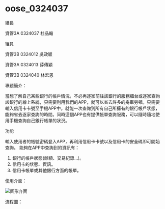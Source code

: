 # oose_0324037


組長

資管3A 0324037 杜品翰

組員

資管3B 0324012 吳政穎

資管3A 0324013 薛傳穎

資管3B 0324040 林宏恩


專題簡介：

當想了解自己某些銀行的帳戶情況，不必再逐家前往該銀行的服務櫃台或逐家查詢該銀行的線上系統，只需要利用我們的APP，就可以省去許多的舟車勞頓。只需要輸入信用卡卡號至手機APP中，就能一次查詢到所有自己所擁有的銀行帳戶狀態，能夠省去逐家查詢的時間。同時這個APP也有提供帳單查詢服務，可以隨時隨地使用手機查詢自己銀行帳單的狀況。

功能

輸入使用者的帳號密碼登入APP，再利用信用卡卡號以及信用卡的安全碼即可開始查詢。
能夠在APP中查詢到的資訊有：
1.	銀行的帳戶狀態(餘額、交易紀錄…)。
2.	信用卡的狀態、資訊。
3.	信用卡帳單或其他銀行方面的帳單。



使用介面：

![圖形介面](http://imgur.com/cbpTXSG")

流程圖：


